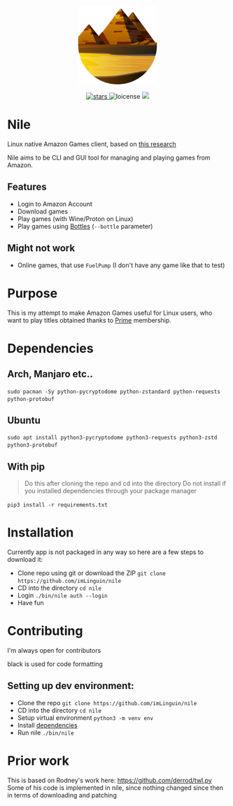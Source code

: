 <p align="center">
    <img width="180px" src="assets/icon.svg" alt="Logo" />
</p>

<p align="center">
    <a href="https://github.com/imLinguin/nile/stargazers">
        <img src="https://img.shields.io/github/stars/imLinguin/nile?color=d98e04" alt="stars"/>
    </a>
    <img src="https://img.shields.io/github/license/imLinguin/nile?color=d98e03" alt="loicense"/>
    <a href="https://ko-fi.com/imlinguin" target="_blank">
        <img src="https://img.shields.io/badge/Ko--Fi-Donate-d98e04?style=flat&logo=ko-fi" />
    </a>
</p>

# Nile
Linux native Amazon Games client, based on [this research](https://github.com/Lariaa/GameLauncherResearch/wiki/Amazon-Games)

Nile aims to be CLI and GUI tool for managing and playing games from Amazon. 

## Features
- Login to Amazon Account
- Download games
- Play games (with Wine/Proton on Linux)
- Play games using [Bottles](https://usebottles.com) (`--bottle` parameter)

## Might not work
- Online games, that use `FuelPump` (I don't have any game like that to test)

# Purpose
This is my attempt to make Amazon Games useful for Linux users, who want to play titles obtained thanks to [Prime](https://prime.amazon.com) membership.

# Dependencies
## Arch, Manjaro etc..
`sudo pacman -Sy python-pycryptodome python-zstandard python-requests python-protobuf`
## Ubuntu
`sudo apt install python3-pycryptodome python3-requests python3-zstd python3-protobuf`
## With pip
> Do this after cloning the repo and cd into the directory
> Do not install if you installed dependencies through your package manager

`pip3 install -r requirements.txt`

# Installation
Currently app is not packaged in any way so here are a few steps to download it:

- Clone repo using git or download the ZIP `git clone https://github.com/imLinguin/nile`
- CD into the directory `cd nile`
- Login `./bin/nile auth --login`
- Have fun

# Contributing

I'm always open for contributors

black is used for code formatting

## Setting up dev environment:
- Clone the repo `git clone https://github.com/imLinguin/nile`
- CD into the directory `cd nile`
- Setup virtual environment `python3 -m venv env`
- Install [dependencies](#dependencies)
- Run nile `./bin/nile`


# Prior work

This is based on Rodney's work here: https://github.com/derrod/twl.py
Some of his code is implemented in nile, since nothing changed since then in terms of downloading and patching
